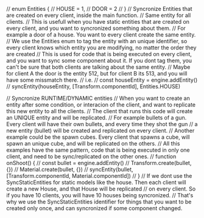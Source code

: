 
// enum Entities {
//   HOUSE = 1,
//   DOOR = 2
// }
// Syncronize Entities that are created on every client, inside the main function.
// Same entity for all clients.
// This is usefull when you have static entities that are created on every client, and you want to syncronized something about them.
// For example a door of a house. You want to every client create the same entity.
// We use the Entities enum to tag the entity with an unique identifier, so every client knows which entity you are modifying, no matter the order they are created
// This is used for code that is being executed on every client, and you want to sync some component about it. If you dont tag them, you can't be sure that both clients are talking about the same entity.
// Maybe for client A the door is the entity 512, but for client B its 513, and you will have some missmatch there.
// i.e.
// const houseEntity = engine.addEntity()
// syncEntity(houseEntity, [Transform.componentId], Entities.HOUSE)

// Syncronize RUNTIME/DYNAMIC entities
// When you want to create an entity after some condition, or interacion of the client, and want to replicate this new entity to all the clients.
// The client that runs this code will create an UNIQUE entity and will be replicated.
// For example bullets of a gun. Every client will have their own bullets, and every time they shot the gun
// a new entity (bullet) will be created and replicated on every client.
// Another example could be the spawn cubes. Every client that spawns a cube, will spawn an unique cube, and will be replicated on the others.
// All this examples have the same pattern, code that is being executed in only one client, and need to be sync/replicated on the other ones.
// function onShoot() {
//  const bullet = engine.addEntity()
//  Transform.create(bullet, {})
//  Material.create(bullet, {})
//  syncEntity(bullet, [Transform.componentId, Material.componentId])
// }
// If we dont use the SyncStaticEntities for static models like the house. Then each client will create a new House, and that House will be replicated
// on every client. So if you have 10 clients, you will have 10 houses being syncronized.
// That's why we use the SyncStaticEntities identifier for things that you want to be created only once, and can syncronized if some component changed.
